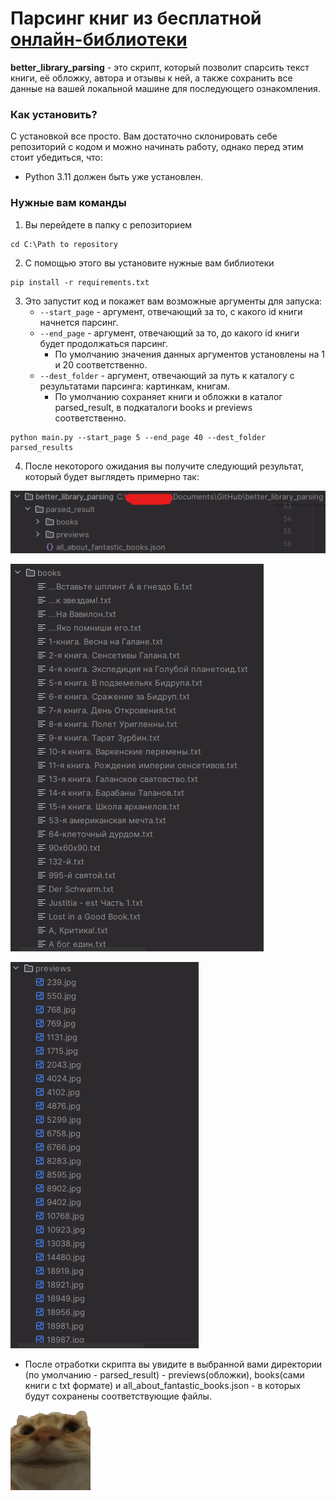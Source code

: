  # Парсинг книг из бесплатной [онлайн-библиотеки](https://tululu.org)
**better_library_parsing** - это скрипт, который позволит спарсить текст книги, её обложку, автора и отзывы к ней, а также сохранить все данные на вашей локальной машине для последующего ознакомления.

### Как установить?

С установкой все просто. Вам достаточно склонировать себе репозиторий с кодом и можно начинать работу, однако перед этим стоит убедиться, что:

+ Python 3.11 должен быть уже установлен.


### Нужные вам команды

1) Вы перейдете в папку с репозиторием
```
cd C:\Path to repository
``` 
2) С помощью этого вы установите нужные вам библиотеки
```
pip install -r requirements.txt
``` 
3) Это запустит код и покажет вам возможные аргументы для запуска:
   + `--start_page` - аргумент, отвечающий за то, с какого id книги начнется парсинг.
   + `--end_page` - аргумент, отвечающий за то, до какого id книги будет продолжаться парсинг.
     + По умолчанию значения данных аргументов установлены на 1 и 20 соответственно.
   + `--dest_folder` - аргумент, отвечающий за путь к каталогу с результатами парсинга: картинкам, книгам.
     + По умолчанию сохраняет книги и обложки в каталог parsed_result, в подкаталоги books и previews соответственно. 
```
python main.py --start_page 5 --end_page 40 --dest_folder parsed_results
```
4) После некоторого ожидания вы получите следующий результат, который будет выглядеть примерно так:

![Формат сохранения результата парсинга](https://github.com/WiseBoiii/better_library_parsing/blob/main/README%20pics/parsed_result%20structure.png)

![То, как выглядит папка с текстом книг](https://github.com/WiseBoiii/better_library_parsing/blob/main/README%20pics/book%20directory.png)

![То, как выглядит папка с обложками книг](https://github.com/WiseBoiii/better_library_parsing/blob/main/README%20pics/previews%20sctructure.png)
 
+ После отработки скрипта вы увидите в выбранной вами директории (по умолчанию - parsed_result) - previews(обложки), books(сами книги с txt формате) и all_about_fantastic_books.json - в которых будут сохранены соответствующие файлы.

![alt text](https://github.com/WiseBoiii/TelegramPictureLoader/blob/main/nice.gif)
